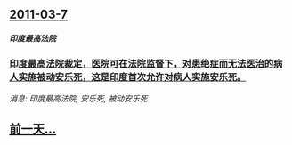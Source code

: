 ## [2011-03-7](/news/2011/03/7/index.md)

##### 印度最高法院
### [印度最高法院裁定，医院可在法院监督下，对患绝症而无法医治的病人实施被动安乐死，这是印度首次允许对病人实施安乐死。](/news/2011/03/7/印度最高法院裁定-医院可在法院监督下-对患绝症而无法医治的病人实施被动安乐死-这是印度首次允许对病人实施安乐死.md)
_消息: 印度最高法院, 安乐死, 被动安乐死_

## [前一天...](/news/2011/03/6/index.md)

